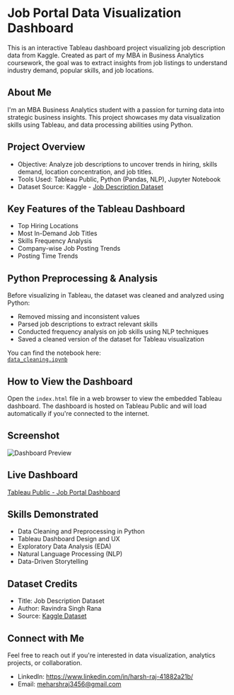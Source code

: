 # Job Portal Data Visualization Dashboard

This is an interactive Tableau dashboard project visualizing job description data from Kaggle. Created as part of my MBA in Business Analytics coursework, the goal was to extract insights from job listings to understand industry demand, popular skills, and job locations.

## About Me

I'm an MBA Business Analytics student with a passion for turning data into strategic business insights. This project showcases my data visualization skills using Tableau, and data processing abilities using Python.

## Project Overview

- Objective: Analyze job descriptions to uncover trends in hiring, skills demand, location concentration, and job titles.
- Tools Used: Tableau Public, Python (Pandas, NLP), Jupyter Notebook
- Dataset Source: Kaggle - [Job Description Dataset](https://www.kaggle.com/datasets/ravindrasinghrana/job-description-dataset)

## Key Features of the Tableau Dashboard

- Top Hiring Locations
- Most In-Demand Job Titles
- Skills Frequency Analysis
- Company-wise Job Posting Trends
- Posting Time Trends

## Python Preprocessing & Analysis

Before visualizing in Tableau, the dataset was cleaned and analyzed using Python:

- Removed missing and inconsistent values
- Parsed job descriptions to extract relevant skills
- Conducted frequency analysis on job skills using NLP techniques
- Saved a cleaned version of the dataset for Tableau visualization

You can find the notebook here:  
[`data_cleaning.ipynb`](./data_cleaning.ipynb)

## How to View the Dashboard

Open the `index.html` file in a web browser to view the embedded Tableau dashboard. The dashboard is hosted on Tableau Public and will load automatically if you're connected to the internet.

## Screenshot

![Dashboard Preview](https://public.tableau.com/static/images/ha/harsh_raj_book1/Dashboard1/1.png)

## Live Dashboard

[Tableau Public - Job Portal Dashboard](https://public.tableau.com/views/harsh_raj_book1/Dashboard1)

## Skills Demonstrated

- Data Cleaning and Preprocessing in Python
- Tableau Dashboard Design and UX
- Exploratory Data Analysis (EDA)
- Natural Language Processing (NLP)
- Data-Driven Storytelling

## Dataset Credits

- Title: Job Description Dataset
- Author: Ravindra Singh Rana
- Source: [Kaggle Dataset](https://www.kaggle.com/datasets/ravindrasinghrana/job-description-dataset)

## Connect with Me

Feel free to reach out if you're interested in data visualization, analytics projects, or collaboration.

- LinkedIn: https://www.linkedin.com/in/harsh-raj-41882a21b/
- Email: meharshraj3456@gmail.com
